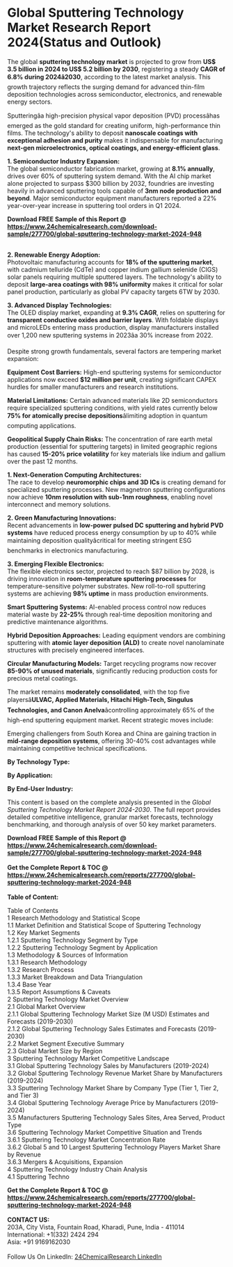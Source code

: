<h1>Global Sputtering Technology Market Research Report 2024(Status and Outlook)</h1><p>The global <strong>sputtering technology market</strong> is projected to grow from <strong>US$ 3.5 billion in 2024 to US$ 5.2 billion by 2030</strong>, registering a steady <strong>CAGR of 6.8% during 2024â2030</strong>, according to the latest market analysis. This growth trajectory reflects the surging demand for advanced thin-film deposition technologies across semiconductor, electronics, and renewable energy sectors.</p><p>Sputteringâa high-precision physical vapor deposition (PVD) processâhas emerged as the gold standard for creating uniform, high-performance thin films. The technology's ability to deposit <strong>nanoscale coatings with exceptional adhesion and purity</strong> makes it indispensable for manufacturing <strong>next-gen microelectronics, optical coatings, and energy-efficient glass</strong>.</p><p><strong>1. Semiconductor Industry Expansion:</strong><br>
The global semiconductor fabrication market, growing at <strong>8.1% annually</strong>, drives over 60% of sputtering system demand. With the AI chip market alone projected to surpass $300 billion by 2032, foundries are investing heavily in advanced sputtering tools capable of <strong>3nm node production and beyond</strong>. Major semiconductor equipment manufacturers reported a 22% year-over-year increase in sputtering tool orders in Q1 2024.</p><div><b>Download FREE Sample of this Report @ 
            <a href="https://www.24chemicalresearch.com/download-sample/277700/global-sputtering-technology-market-2024-948">
            https://www.24chemicalresearch.com/download-sample/277700/global-sputtering-technology-market-2024-948</a></b></div><br><p><strong>2. Renewable Energy Adoption:</strong><br>
Photovoltaic manufacturing accounts for <strong>18% of the sputtering market</strong>, with cadmium telluride (CdTe) and copper indium gallium selenide (CIGS) solar panels requiring multiple sputtered layers. The technology's ability to deposit <strong>large-area coatings with 98% uniformity</strong> makes it critical for solar panel production, particularly as global PV capacity targets 6TW by 2030.</p><p><strong>3. Advanced Display Technologies:</strong><br>
The OLED display market, expanding at <strong>9.3% CAGR</strong>, relies on sputtering for <strong>transparent conductive oxides and barrier layers</strong>. With foldable displays and microLEDs entering mass production, display manufacturers installed over 1,200 new sputtering systems in 2023âa 30% increase from 2022.</p><p>Despite strong growth fundamentals, several factors are tempering market expansion:</p><p><strong>Equipment Cost Barriers:</strong> High-end sputtering systems for semiconductor applications now exceed <strong>$12 million per unit</strong>, creating significant CAPEX hurdles for smaller manufacturers and research institutions.</p><p><strong>Material Limitations:</strong> Certain advanced materials like 2D semiconductors require specialized sputtering conditions, with yield rates currently below <strong>75% for atomically precise depositions</strong>âlimiting adoption in quantum computing applications.</p><p><strong>Geopolitical Supply Chain Risks:</strong> The concentration of rare earth metal production (essential for sputtering targets) in limited geographic regions has caused <strong>15-20% price volatility</strong> for key materials like indium and gallium over the past 12 months.</p><p><strong>1. Next-Generation Computing Architectures:</strong><br>
The race to develop <strong>neuromorphic chips and 3D ICs</strong> is creating demand for specialized sputtering processes. New magnetron sputtering configurations now achieve <strong>10nm resolution with sub-1nm roughness</strong>, enabling novel interconnect and memory solutions.</p><p><strong>2. Green Manufacturing Innovations:</strong><br>
Recent advancements in <strong>low-power pulsed DC sputtering and hybrid PVD systems</strong> have reduced process energy consumption by up to 40% while maintaining deposition qualityâcritical for meeting stringent ESG benchmarks in electronics manufacturing.</p><p><strong>3. Emerging Flexible Electronics:</strong><br>
The flexible electronics sector, projected to reach $87 billion by 2028, is driving innovation in <strong>room-temperature sputtering processes</strong> for temperature-sensitive polymer substrates. New roll-to-roll sputtering systems are achieving <strong>98% uptime</strong> in mass production environments.</p><p><strong>Smart Sputtering Systems:</strong> AI-enabled process control now reduces material waste by <strong>22-25%</strong> through real-time deposition monitoring and predictive maintenance algorithms.</p><p><strong>Hybrid Deposition Approaches:</strong> Leading equipment vendors are combining sputtering with <strong>atomic layer deposition (ALD)</strong> to create novel nanolaminate structures with precisely engineered interfaces.</p><p><strong>Circular Manufacturing Models:</strong> Target recycling programs now recover <strong>85-90% of unused materials</strong>, significantly reducing production costs for precious metal coatings.</p><p>The market remains <strong>moderately consolidated</strong>, with the top five playersâ<strong>ULVAC, Applied Materials, Hitachi High-Tech, Singulus Technologies, and Canon Anelva</strong>âcontrolling approximately 65% of the high-end sputtering equipment market. Recent strategic moves include:</p><p>Emerging challengers from South Korea and China are gaining traction in <strong>mid-range deposition systems</strong>, offering 30-40% cost advantages while maintaining competitive technical specifications.</p><p><strong>By Technology Type:</strong></p><p><strong>By Application:</strong></p><p><strong>By End-User Industry:</strong></p><p>This content is based on the complete analysis presented in the <em>Global Sputtering Technology Market Report 2024-2030</em>. The full report provides detailed competitive intelligence, granular market forecasts, technology benchmarking, and thorough analysis of over 50 key market parameters. </p><div><b>Download FREE Sample of this Report @ 
            <a href="https://www.24chemicalresearch.com/download-sample/277700/global-sputtering-technology-market-2024-948">
            https://www.24chemicalresearch.com/download-sample/277700/global-sputtering-technology-market-2024-948</a></b></div><br><div><b>Get the Complete Report & TOC @ 
            <a href="https://www.24chemicalresearch.com/reports/277700/global-sputtering-technology-market-2024-948">
            https://www.24chemicalresearch.com/reports/277700/global-sputtering-technology-market-2024-948</a></b></div><br>
            <b>Table of Content:</b><p>Table of Contents<br />
1 Research Methodology and Statistical Scope<br />
1.1 Market Definition and Statistical Scope of Sputtering Technology<br />
1.2 Key Market Segments<br />
1.2.1 Sputtering Technology Segment by Type<br />
1.2.2 Sputtering Technology Segment by Application<br />
1.3 Methodology & Sources of Information<br />
1.3.1 Research Methodology<br />
1.3.2 Research Process<br />
1.3.3 Market Breakdown and Data Triangulation<br />
1.3.4 Base Year<br />
1.3.5 Report Assumptions & Caveats<br />
2 Sputtering Technology Market Overview<br />
2.1 Global Market Overview<br />
2.1.1 Global Sputtering Technology Market Size (M USD) Estimates and Forecasts (2019-2030)<br />
2.1.2 Global Sputtering Technology Sales Estimates and Forecasts (2019-2030)<br />
2.2 Market Segment Executive Summary<br />
2.3 Global Market Size by Region<br />
3 Sputtering Technology Market Competitive Landscape<br />
3.1 Global Sputtering Technology Sales by Manufacturers (2019-2024)<br />
3.2 Global Sputtering Technology Revenue Market Share by Manufacturers (2019-2024)<br />
3.3 Sputtering Technology Market Share by Company Type (Tier 1, Tier 2, and Tier 3)<br />
3.4 Global Sputtering Technology Average Price by Manufacturers (2019-2024)<br />
3.5 Manufacturers Sputtering Technology Sales Sites, Area Served, Product Type<br />
3.6 Sputtering Technology Market Competitive Situation and Trends<br />
3.6.1 Sputtering Technology Market Concentration Rate<br />
3.6.2 Global 5 and 10 Largest Sputtering Technology Players Market Share by Revenue<br />
3.6.3 Mergers & Acquisitions, Expansion<br />
4 Sputtering Technology Industry Chain Analysis<br />
4.1 Sputtering Techno</p><div><b>Get the Complete Report & TOC @ 
            <a href="https://www.24chemicalresearch.com/reports/277700/global-sputtering-technology-market-2024-948">
            https://www.24chemicalresearch.com/reports/277700/global-sputtering-technology-market-2024-948</a></b></div><br><b>CONTACT US:</b><br>
            203A, City Vista, Fountain Road, Kharadi, Pune, India - 411014<br>
            International: +1(332) 2424 294<br>
            Asia: +91 9169162030 <br><br>
            Follow Us On LinkedIn: <a href="https://www.linkedin.com/company/24chemicalresearch/">24ChemicalResearch LinkedIn</a>
